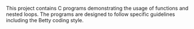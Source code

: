 This project contains C programs demonstrating the usage of functions and nested loops. The programs are designed to follow specific guidelines including the Betty coding style.
